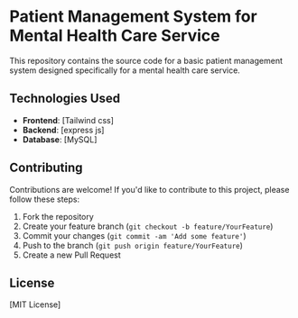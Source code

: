# Patient Management System for Mental Health Care Service

This repository contains the source code for a basic patient management system designed specifically for a mental health care service. 

## Technologies Used

- **Frontend**: [Tailwind css]
- **Backend**: [express js]
- **Database**: [MySQL]

## Contributing

Contributions are welcome! If you'd like to contribute to this project, please follow these steps:

1. Fork the repository
2. Create your feature branch (`git checkout -b feature/YourFeature`)
3. Commit your changes (`git commit -am 'Add some feature'`)
4. Push to the branch (`git push origin feature/YourFeature`)
5. Create a new Pull Request


## License

[MIT License]

